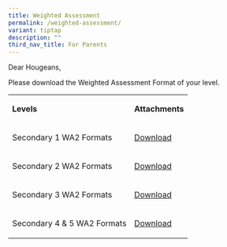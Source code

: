 ```yaml
---
title: Weighted Assessment
permalink: /weighted-assessment/
variant: tiptap
description: ""
third_nav_title: For Parents
---
```

<p>Dear Hougeans,</p>
<p>Please download the Weighted Assessment Format of your level.&nbsp;</p>
<table>
<tbody>
<tr>
<td rowspan="1" colspan="1">
<p><strong>Levels</strong>
</p>
</td>
<td rowspan="1" colspan="1">
<p><strong>Attachments</strong>
</p>
</td>
</tr>
<tr>
<td rowspan="1" colspan="1">
<p>Secondary 1 WA2 Formats</p>
</td>
<td rowspan="1" colspan="1">
<p><a href="/files/Students/2024_Secondary_1_WA2_Format.pdf" rel="noopener noreferrer nofollow" target="_blank">Download</a>
</p>
</td>
</tr>
<tr>
<td rowspan="1" colspan="1">
<p>Secondary 2 WA2 Formats</p>
</td>
<td rowspan="1" colspan="1">
<p><a href="/files/Students/2024_Secondary_2_WA2_Format.pdf" rel="noopener noreferrer nofollow" target="_blank">Download</a>
</p>
</td>
</tr>
<tr>
<td rowspan="1" colspan="1">
<p>Secondary 3 WA2 Formats</p>
</td>
<td rowspan="1" colspan="1">
<p><a href="/files/Students/2024_Secondary_3_WA2_Format.pdf" rel="noopener noreferrer nofollow" target="_blank">Download</a>
</p>
</td>
</tr>
<tr>
<td rowspan="1" colspan="1">
<p>Secondary 4 &amp; 5 WA2 Formats</p>
</td>
<td rowspan="1" colspan="1">
<p><a href="/files/Students/2024_Secondary_4_5_WA2_Format.pdf" rel="noopener noreferrer nofollow" target="_blank">Download</a>
</p>
</td>
</tr>
</tbody>
</table>
<p>&nbsp;</p>
<p></p>
<p></p>